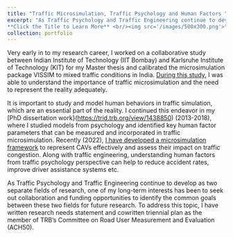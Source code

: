 ```yaml
---
title: "Traffic Microsimulation, Traffic Psychology and Human Factors "
excerpt: "As Traffic Psychology and Traffic Engineering continue to develop as two separate fields of research, one of my long-term interests has been to seek out collaboration and funding opportunities to identify the common goals between these two fields for future research.
**Click the Title to Learn More** <br/><img src='/images/500x300.png'>"
collection: portfolio
---
```


Very early in to my research career, I worked on a collaborative study  between Indian Institute of Technology (IIT Bombay) and Karlsruhe Institute of Technology (KIT) for my Master thesis and calibrated the microsimulation package VISSIM to mixed traffic conditions in India. 
[During this study](https://trid.trb.org/view/1242159), I was able to understand the importance of traffic microsimulation and the need to represent the reality adequately.

It is important to study and model human behaviors in traffic simulation, which are an essential part of the reality. I continued this endeavor in my [PhD dissertation work}(https://trid.trb.org/view/1438850) (2013-2018), where I studied models from psychology and identified key human factor parameters that can be measured and incorporated in traffic microsimulation. 
Recently (2022), [I have developed a microsimulation framework](https://journals.sagepub.com/doi/abs/10.1177/03611981211068460) to represent CAVs effectively and assess their impact on traffic congestion. Along with traffic engineering, understanding human factors from traffic psychology perspective can help to reduce accident rates, improve driver assistance systems etc. 

As Traffic Psychology and Traffic Engineering continue to develop as two separate fields of research, one of my long-term interests has been to seek out collaboration and funding opportunities to identify the common goals between these two fields for future research. 
To address this topic, I have written research needs statement and cowritten triennial plan as the member of TRB’s Committee on Road User Measurement and Evaluation (ACH50).
